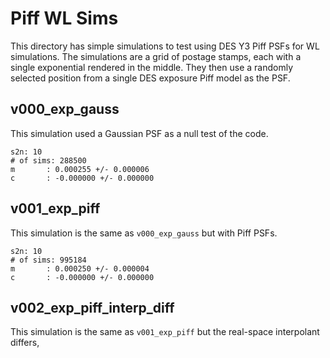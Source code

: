 # Piff WL Sims

This directory has simple simulations to test using DES Y3 Piff PSFs for
WL simulations. The simulations are a grid of postage stamps, each with a
single exponential rendered in the middle. They then use a randomly selected
position from a single DES exposure Piff model as the PSF.

## v000_exp_gauss

This simulation used a Gaussian PSF as a null test of the code.

```
s2n: 10
# of sims: 288500
m       : 0.000255 +/- 0.000006
c       : -0.000000 +/- 0.000000
```

## v001_exp_piff

This simulation is the same as `v000_exp_gauss` but with Piff PSFs.

```
s2n: 10
# of sims: 995184
m       : 0.000250 +/- 0.000004
c       : -0.000000 +/- 0.000000
```

## v002_exp_piff_interp_diff

This simulation is the same as `v001_exp_piff` but the real-space
interpolant differs,

```

```
